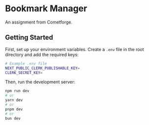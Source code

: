 # Bookmark Manager

An assignment from Cometforge.

## Getting Started

First, set up your environment variables. Create a `.env` file in the root directory and add the required keys:

```bash
# Example .env file
NEXT_PUBLIC_CLERK_PUBLISHABLE_KEY=
CLERK_SECRET_KEY=
```

Then, run the development server:

```bash
npm run dev
# or
yarn dev
# or
pnpm dev
# or
bun dev
```
